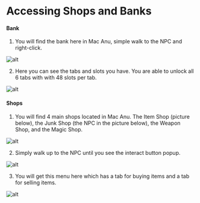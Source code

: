 # Accessing Shops and Banks

<!-- tabs:start -->

#### **Bank**

1. You will find the bank here in Mac Anu, simple walk to the NPC and right-click.

![alt](/img/banking/bank.png)

2. Here you can see the tabs and slots you have. You are able to unlock all 6 tabs with with 48 slots per tab.

![alt](/img/banking/bankgui.png)

#### **Shops**

1. You will find 4 main shops located in Mac Anu. The Item Shop (picture below), the Junk Shop (the NPC in the picture below), the Weapon Shop, and the Magic Shop.

![alt](/img/shop/shop.png)

2. Simply walk up to the NPC until you see the interact button popup.

![alt](/img/shop/interact.png)

3. You will get this menu here which has a tab for buying items and a tab for selling items. 

![alt](/img/shop/shopgui.png)

<!-- tabs:end -->
